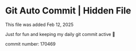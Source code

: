 # Git Auto Commit | Hidden File

This file was added Feb 12, 2025

Just for fun and keeping my daily git commit active 🤪

commit number: 170469
